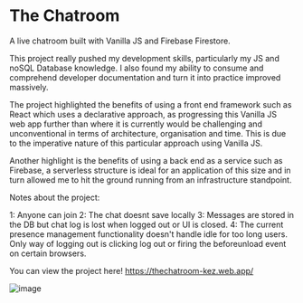 # The Chatroom

A live chatroom built with Vanilla JS and Firebase Firestore. 

This project really pushed my development skills, particularly my JS and noSQL Database knowledge. I also found my ability to consume and comprehend developer documentation and turn it into practice improved massively. 

The project highlighted the benefits of using a front end framework such as React which uses a declarative approach, as progressing this Vanilla JS web app further  than where it is currently would be challenging and unconventional in terms of architecture, organisation and time. This is due to the imperative nature of this particular approach using Vanilla JS.

Another highlight is the benefits of using a back end as a service such as Firebase, a serverless structure is ideal for an application of this size and in turn allowed me to hit the ground running from an infrastructure standpoint.

Notes about the project: 

1: Anyone can join
2: The chat doesnt save locally
3: Messages are stored in the DB but chat log is lost when logged out or UI is closed.
4: The current presence management functionality doesn't handle idle for too long users. Only way of logging out is clicking log out or firing the beforeunload event on certain browsers.

You can view the project here! https://thechatroom-kez.web.app/

![image](https://user-images.githubusercontent.com/70656399/128202492-65b5fd23-6130-474e-9e01-253a6d45e38e.png)
